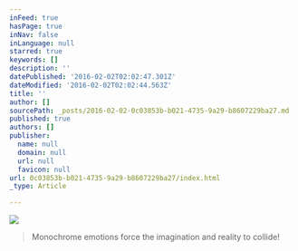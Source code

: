 ```yaml
---
inFeed: true
hasPage: true
inNav: false
inLanguage: null
starred: true
keywords: []
description: ''
datePublished: '2016-02-02T02:02:47.301Z'
dateModified: '2016-02-02T02:02:44.563Z'
title: ''
author: []
sourcePath: _posts/2016-02-02-0c03853b-b021-4735-9a29-b8607229ba27.md
published: true
authors: []
publisher:
  name: null
  domain: null
  url: null
  favicon: null
url: 0c03853b-b021-4735-9a29-b8607229ba27/index.html
_type: Article

---
```

![](https://s3-us-west-2.amazonaws.com/the-grid-img/p/402494178a5cac982638edc5953f172491063de9.jpg)

> Monochrome emotions force the imagination and reality to collide!